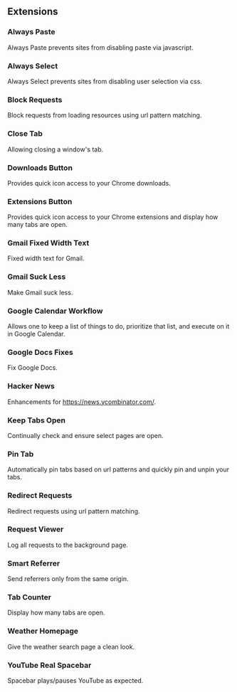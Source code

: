 ## Extensions

### Always Paste

Always Paste prevents sites from disabling paste via javascript.

### Always Select

Always Select prevents sites from disabling user selection via css.

### Block Requests

Block requests from loading resources using url pattern matching.

### Close Tab

Allowing closing a window's tab.

### Downloads Button

Provides quick icon access to your Chrome downloads.

### Extensions Button

Provides quick icon access to your Chrome extensions and display how many tabs are open.

### Gmail Fixed Width Text

Fixed width text for Gmail.

### Gmail Suck Less

Make Gmail suck less.

### Google Calendar Workflow

Allows one to keep a list of things to do, prioritize that list, and execute on it in Google Calendar.

### Google Docs Fixes

Fix Google Docs.

### Hacker News

Enhancements for https://news.ycombinator.com/.

### Keep Tabs Open

Continually check and ensure select pages are open.

### Pin Tab

Automatically pin tabs based on url patterns and quickly pin and unpin your tabs.

### Redirect Requests

Redirect requests using url pattern matching.

### Request Viewer

Log all requests to the background page.

### Smart Referrer

Send referrers only from the same origin.

### Tab Counter

Display how many tabs are open.

### Weather Homepage

Give the weather search page a clean look.

### YouTube Real Spacebar

Spacebar plays/pauses YouTube as expected.
